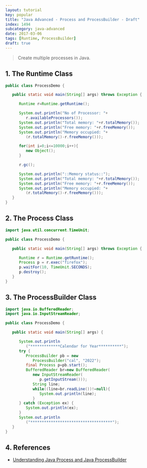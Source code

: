 ```yaml
---
layout: tutorial
key: popular
title: "Java Advanced - Process and ProcessBuilder - Draft"
index: 1494
subcategory: java-advanced
date: 2017-03-06
tags: [Runtime, ProcessBuilder]
draft: true
---
```


> Create multiple processes in Java.

## 1. The Runtime Class
```java
public class ProcessDemo {

   public static void main(String[] args) throws Exception {

      Runtime r=Runtime.getRuntime();

      System.out.println("No of Processor: "+
         r.availableProcessors());
      System.out.println("Total memory: "+r.totalMemory());
      System.out.println("Free memory: "+r.freeMemory());
      System.out.println("Memory occupied: "+
         (r.totalMemory()-r.freeMemory()));

      for(int i=0;i<=10000;i++){
         new Object();
      }

      r.gc();

      System.out.println("::Memory status::");
      System.out.println("Total memory: "+r.totalMemory());
      System.out.println("Free memory: "+r.freeMemory());
      System.out.println("Memory occupied: "+
         (r.totalMemory()-r.freeMemory()));
   }
}
```

## 2. The Process Class
```java
import java.util.concurrent.TimeUnit;

public class ProcessDemo {

   public static void main(String[] args) throws Exception {

      Runtime r = Runtime.getRuntime();
      Process p = r.exec("firefox");
      p.waitFor(10, TimeUnit.SECONDS);
      p.destroy();
   }
}
```

## 3. The ProcessBuilder Class
```java
import java.io.BufferedReader;
import java.io.InputStreamReader;

public class ProcessDemo {

   public static void main(String[] args) {

      System.out.println
         ("*************Calendar for Year**********");
      try {
         ProcessBuilder pb = new
            ProcessBuilder("cal", "2022");
         final Process p=pb.start();
         BufferedReader br=new BufferedReader(
            new InputStreamReader(
               p.getInputStream()));
            String line;
            while((line=br.readLine())!=null){
               System.out.println(line);
            }
      } catch (Exception ex) {
         System.out.println(ex);
      }
      System.out.println
         ("************************************");
   }
}
```

## 4. References
* [Understanding Java Process and Java ProcessBuilder](https://www.developer.com/java/data/understanding-java-process-and-java-processbuilder.html)
